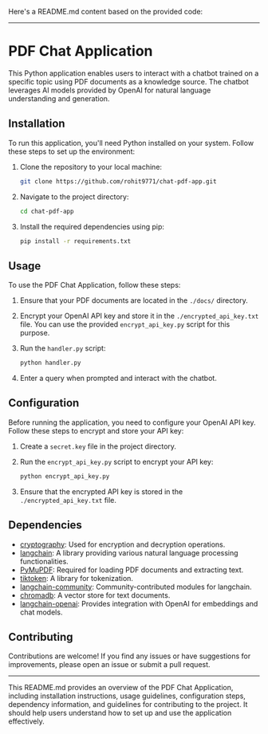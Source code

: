 Here's a README.md content based on the provided code:

---

# PDF Chat Application

This Python application enables users to interact with a chatbot trained on a specific topic using PDF documents as a knowledge source. The chatbot leverages AI models provided by OpenAI for natural language understanding and generation.

## Installation

To run this application, you'll need Python installed on your system. Follow these steps to set up the environment:

1. Clone the repository to your local machine:

    ```bash
    git clone https://github.com/rohit9771/chat-pdf-app.git
    ```

2. Navigate to the project directory:

    ```bash
    cd chat-pdf-app
    ```

3. Install the required dependencies using pip:

    ```bash
    pip install -r requirements.txt
    ```

## Usage

To use the PDF Chat Application, follow these steps:

1. Ensure that your PDF documents are located in the `./docs/` directory.
2. Encrypt your OpenAI API key and store it in the `./encrypted_api_key.txt` file. You can use the provided `encrypt_api_key.py` script for this purpose.
3. Run the `handler.py` script:

    ```bash
    python handler.py
    ```

4. Enter a query when prompted and interact with the chatbot.

## Configuration

Before running the application, you need to configure your OpenAI API key. Follow these steps to encrypt and store your API key:

1. Create a `secret.key` file in the project directory.
2. Run the `encrypt_api_key.py` script to encrypt your API key:

    ```bash
    python encrypt_api_key.py
    ```

3. Ensure that the encrypted API key is stored in the `./encrypted_api_key.txt` file.

## Dependencies

- [cryptography](https://pypi.org/project/cryptography/): Used for encryption and decryption operations.
- [langchain](https://pypi.org/project/langchain/): A library providing various natural language processing functionalities.
- [PyMuPDF](https://pypi.org/project/PyMuPDF/): Required for loading PDF documents and extracting text.
- [tiktoken](https://pypi.org/project/tiktoken/): A library for tokenization.
- [langchain-community](https://pypi.org/project/langchain-community/): Community-contributed modules for langchain.
- [chromadb](https://pypi.org/project/chromadb/): A vector store for text documents.
- [langchain-openai](https://pypi.org/project/langchain-openai/): Provides integration with OpenAI for embeddings and chat models.

## Contributing

Contributions are welcome! If you find any issues or have suggestions for improvements, please open an issue or submit a pull request.

---

This README.md provides an overview of the PDF Chat Application, including installation instructions, usage guidelines, configuration steps, dependency information, and guidelines for contributing to the project. It should help users understand how to set up and use the application effectively.